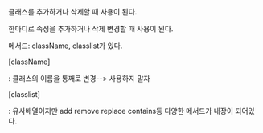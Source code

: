클래스를 추가하거나 삭제할 때 사용이 된다.

한마디로 속성을 추가하거나 삭제 변경할 때 사용이 된다.

메서드: className, classlist가 있다.

[className]

: 클래스의 이름을 통째로 변경--> 사용하지 말자

[classlist]

: 유사배열이지만 add remove replace contains등 다양한 메서드가 내장이 되어있다.
